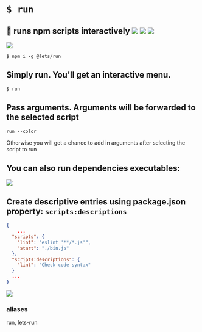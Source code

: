# `$ run`
## 👟 runs npm scripts interactively [![](https://img.shields.io/npm/v/@lets/run.svg)](https://www.npmjs.com/package/@lets/run) [![](https://github.com/omrilotan/run/workflows/Publish/badge.svg)](https://github.com/omrilotan/run/actions) [![](https://img.shields.io/badge/source--000000.svg?logo=github&style=social)](https://github.com/omrilotan/run)

![](https://user-images.githubusercontent.com/516342/68541500-02d39b00-03a9-11ea-9df6-fd0d880af441.gif)

```
$ npm i -g @lets/run
```

## Simply run. You'll get an interactive menu.
```
$ run
```

## Pass arguments. Arguments will be forwarded to the selected script
```
run --color
```

Otherwise you will get a chance to add in arguments after selecting the script to run

## You can also run dependencies executables:

![](https://user-images.githubusercontent.com/516342/69226314-9e72c180-0b88-11ea-8fc2-fd5ff3aac71f.gif)

## Create descriptive entries using package.json property: `scripts:descriptions`

```json
{
	...
  "scripts": {
    "lint": "eslint '**/*.js'",
    "start": "./bin.js"
  },
  "scripts:descriptions": {
    "lint": "Check code syntax"
  }
  ...
}
```

![](https://user-images.githubusercontent.com/516342/69716427-a4314f80-1112-11ea-957f-3385b9e0155a.png)

### aliases

run, lets-run
